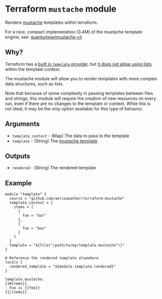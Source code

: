 # Terraform `mustache` module

Renders [mustache](https://mustache.github.io/) templates within terraform. 

For a nice, compact implemenation (3.4M) of the mustache template engine, see: [quantumew/mustache-cli](https://github.com/quantumew/mustache-cli)

## Why?

Terraform has a [built in `template` provider](https://www.terraform.io/docs/providers/template/index.html), but [it does not allow using lists](https://github.com/hashicorp/terraform/issues/9368) within the template context.

The mustache module will allow you to render templates with more complex data structures, such as lists.

Note that because of some complexity in passing templates between files and strings, this module will require the creation of new resources on every run, even if there are no changes to the template or context. While this is not ideal, it may be the only option available for this type of behavior.

## Arguments

- `template_context` - (Map) The data to pass to the template  
- `template` - (String) The [mustache template](https://mustache.github.io/mustache.5.html)

## Outputs

- `rendered` - (String) The rendered template

## Example

```hcl-terraform
module "template" {
  source = "github.com/aerisweather/terraform-mustache"
  template_context = {
    items = [
      {
        foo = "bar"
      },
      {
        foo = "baz"
      }
    ]
  }
  template = "${file("/path/to/my/template.mustache")}"
}

# Reference the rendered template elsewhere
locals {
  rendered_template = "${module.template.rendered}"
}
```

```
template.mustache:
{{#items}}
- Foo is {{foo}}
{{/items}}
```
